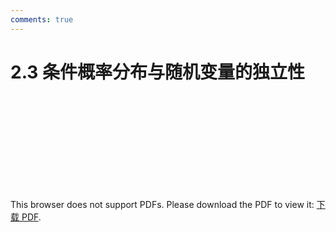 ```yaml
---
comments: true
---
```

# 2.3 条件概率分布与随机变量的独立性

<object data="https://eanyang7.github.io/Probability-and-Statistics/assets/2/2.3.pdf" type="application/pdf" width="700px" height="700px">
    <embed src="https://eanyang7.github.io/Probability-and-Statistics/assets/2/2.3.pdf">
        <p>This browser does not support PDFs. Please download the PDF to view it: <a href="https://eanyang7.github.io/Probability-and-Statistics/assets/2/2.3.pdf">下载 PDF</a>.</p>
    </embed>
</object>
